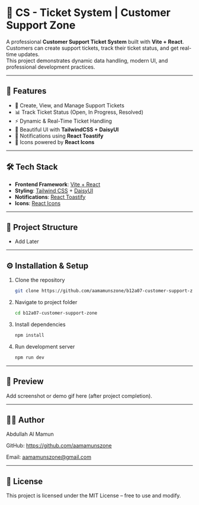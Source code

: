 # 📌 CS - Ticket System | Customer Support Zone

A professional **Customer Support Ticket System** built with **Vite + React**.  
Customers can create support tickets, track their ticket status, and get real-time updates.  
This project demonstrates dynamic data handling, modern UI, and professional development practices.

---

## 🚀 Features

- 🎫 Create, View, and Manage Support Tickets
- 📊 Track Ticket Status (Open, In Progress, Resolved)
- ⚡ Dynamic & Real-Time Ticket Handling
- 🎨 Beautiful UI with **TailwindCSS + DaisyUI**
- 🔔 Notifications using **React Toastify**
- 🔗 Icons powered by **React Icons**

---

## 🛠️ Tech Stack

- **Frontend Framework**: [Vite + React](https://vitejs.dev/)
- **Styling**: [Tailwind CSS](https://tailwindcss.com/) + [DaisyUI](https://daisyui.com/)
- **Notifications**: [React Toastify](https://fkhadra.github.io/react-toastify/)
- **Icons**: [React Icons](https://react-icons.github.io/react-icons/)

---

## 📂 Project Structure

- Add Later

---

## ⚙️ Installation & Setup

1. Clone the repository
   ```bash
   git clone https://github.com/aamamunszone/b12a07-customer-support-zone.git
   ```
2. Navigate to project folder
   ```bash
   cd b12a07-customer-support-zone
   ```
3. Install dependencies
   ```bash
   npm install
   ```
4. Run development server
   ```bash
   npm run dev
   ```

---

## 📸 Preview

Add screenshot or demo gif here (after project completion).

---

## 👨‍💻 Author

Abdullah Al Mamun

GitHub: https://github.com/aamamunszone

Email: aamamunszone@gmail.com

---

## 📝 License

This project is licensed under the MIT License – free to use and modify.
